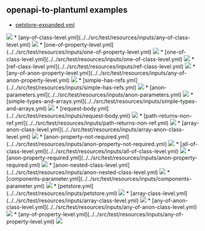 ## openapi-to-plantuml examples

* [petstore-expanded.yml](../../src/test/resources/inputs/petstore-expanded.yml)
<img src="../../src/docs/tests/petstore-expanded.yml.svg"/>
* [any-of-class-level.yml](../../src/test/resources/inputs/any-of-class-level.yml)
<img src="../../src/docs/tests/any-of-class-level.yml.svg"/>
* [one-of-property-level.yml](../../src/test/resources/inputs/one-of-property-level.yml)
<img src="../../src/docs/tests/one-of-property-level.yml.svg"/>
* [one-of-class-level.yml](../../src/test/resources/inputs/one-of-class-level.yml)
<img src="../../src/docs/tests/one-of-class-level.yml.svg"/>
* [ref-class-level.yml](../../src/test/resources/inputs/ref-class-level.yml)
<img src="../../src/docs/tests/ref-class-level.yml.svg"/>
* [any-of-anon-property-level.yml](../../src/test/resources/inputs/any-of-anon-property-level.yml)
<img src="../../src/docs/tests/any-of-anon-property-level.yml.svg"/>
* [simple-has-refs.yml](../../src/test/resources/inputs/simple-has-refs.yml)
<img src="../../src/docs/tests/simple-has-refs.yml.svg"/>
* [anon-parameters.yml](../../src/test/resources/inputs/anon-parameters.yml)
<img src="../../src/docs/tests/anon-parameters.yml.svg"/>
* [simple-types-and-arrays.yml](../../src/test/resources/inputs/simple-types-and-arrays.yml)
<img src="../../src/docs/tests/simple-types-and-arrays.yml.svg"/>
* [request-body.yml](../../src/test/resources/inputs/request-body.yml)
<img src="../../src/docs/tests/request-body.yml.svg"/>
* [path-returns-non-ref.yml](../../src/test/resources/inputs/path-returns-non-ref.yml)
<img src="../../src/docs/tests/path-returns-non-ref.yml.svg"/>
* [array-anon-class-level.yml](../../src/test/resources/inputs/array-anon-class-level.yml)
<img src="../../src/docs/tests/array-anon-class-level.yml.svg"/>
* [anon-property-not-required.yml](../../src/test/resources/inputs/anon-property-not-required.yml)
<img src="../../src/docs/tests/anon-property-not-required.yml.svg"/>
* [all-of-class-level.yml](../../src/test/resources/inputs/all-of-class-level.yml)
<img src="../../src/docs/tests/all-of-class-level.yml.svg"/>
* [anon-property-required.yml](../../src/test/resources/inputs/anon-property-required.yml)
<img src="../../src/docs/tests/anon-property-required.yml.svg"/>
* [anon-nested-class-level.yml](../../src/test/resources/inputs/anon-nested-class-level.yml)
<img src="../../src/docs/tests/anon-nested-class-level.yml.svg"/>
* [components-parameter.yml](../../src/test/resources/inputs/components-parameter.yml)
<img src="../../src/docs/tests/components-parameter.yml.svg"/>
* [petstore.yml](../../src/test/resources/inputs/petstore.yml)
<img src="../../src/docs/tests/petstore.yml.svg"/>
* [array-class-level.yml](../../src/test/resources/inputs/array-class-level.yml)
<img src="../../src/docs/tests/array-class-level.yml.svg"/>
* [any-of-anon-class-level.yml](../../src/test/resources/inputs/any-of-anon-class-level.yml)
<img src="../../src/docs/tests/any-of-anon-class-level.yml.svg"/>
* [any-of-property-level.yml](../../src/test/resources/inputs/any-of-property-level.yml)
<img src="../../src/docs/tests/any-of-property-level.yml.svg"/>